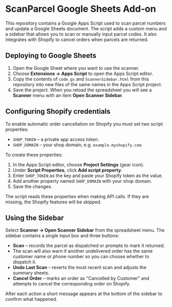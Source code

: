 # ScanParcel Google Sheets Add‑on

This repository contains a Google Apps Script used to scan parcel numbers and update
a Google Sheets document. The script adds a custom menu and a sidebar that allows
you to scan or manually input parcel codes. It also integrates with Shopify to
cancel orders when parcels are returned.

## Deploying to Google Sheets

1. Open the Google Sheet where you want to use the scanner.
2. Choose **Extensions → Apps Script** to open the Apps Script editor.
3. Copy the contents of `code.gs` and `ScannerSidebar.html` from this repository
   into new files of the same names in the Apps Script project.
4. Save the project. When you reload the spreadsheet you will see a **Scanner**
   menu with an item **Open Scanner Sidebar**.

## Configuring Shopify credentials

To enable automatic order cancellation on Shopify you must set two script
properties:

- `SHOP_TOKEN` – a private app access token.
- `SHOP_DOMAIN` – your shop domain, e.g. `example.myshopify.com`.

To create these properties:

1. In the Apps Script editor, choose **Project Settings** (gear icon).
2. Under **Script Properties**, click **Add script property**.
3. Enter `SHOP_TOKEN` as the key and paste your Shopify token as the value.
4. Add another property named `SHOP_DOMAIN` with your shop domain.
5. Save the changes.

The script reads these properties when making API calls. If they are missing, the
Shopify features will be skipped.

## Using the Sidebar

Select **Scanner → Open Scanner Sidebar** from the spreadsheet menu. The sidebar
contains a single input box and three buttons:

- **Scan** – records the parcel as dispatched or prompts to mark it returned.
- The scan will also warn if another undelivered order has the same customer
  name or phone number so you can choose whether to dispatch it.
- **Undo Last Scan** – reverts the most recent scan and adjusts the summary
  sheets.
- **Cancel Order** – marks an order as "Cancelled by Customer" and attempts to
  cancel the corresponding order on Shopify.

After each action a short message appears at the bottom of the sidebar to confirm
what happened.
